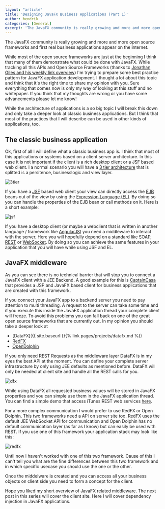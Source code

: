 ```yaml
---
layout: "article"
title: 'Designing JavaFX Business Applications (Part 1)'
author: hendrik
categories: [General]
excerpt: 'The JavaFX community is really growing and more and more open source frameworks and first real business applications appear on the internet. This post gives an overview of some helpfull APIs and how they can be used in enterprise projects'
---
```

The JavaFX community is really growing and more and more open source frameworks and first real business applications appear on the internet.

While most of the open source frameworks are just at the beginning I think that many of them demonstrate what could be done with JavaFX. While tracking all this APIs and Open Source Frameworks (thanks to [Jonathan Giles and his weekly link overview](http://jonathangiles.net/blog/)) I'm trying to prepare some best practice pattern for JavaFX application development. I thought a lot about this topic and think that it's the right time to share my opinion with you. Sure everything that comes now is only my way of looking at this stuff and no whitepaper. If you think that my thoughts are wrong or you have some advancements please let me know!

While the architecture of applications is a so big topic I will break this down and only take a deeper look at classic business applications. But I think that most of the practices that I will describe can be used in other kinds of applications, too.

## The classic business application

Ok, first of all I will define what a classic business app is. I think that most of this applications or systems based on a client server architecture. In this case it is not important if the client is a rich desktop client or a JSF based web client. I a normal scenario you will have a [3 tier architecture](https://en.wikipedia.org/wiki/Multitier_architecture) that is splitted is a persitence, businesslogic and view layer.

![3tier](/assets/posts/guigarage-legacy/3tier.png)

If you have a [JSF](http://en.wikipedia.org/wiki/JavaServer_Faces) based web client your view can directly access the [EJB](http://en.wikipedia.org/wiki/EJB) beans out of the view by using the [Expression Language (EL)](http://en.wikipedia.org/wiki/Unified_Expression_Language). By doing so you can handle the properties of the EJB bean or call methods on it. Here is a short example:

![jsf](/assets/posts/guigarage-legacy/jsf.png)

If you have a desktop client (or maybe a webclient that is written in another language / framework like [AngularJS](http://angularjs.org)) you need a middleware to interact with the server. Here you will hopefully depend on a standard like [SOAP](http://en.wikipedia.org/wiki/SOAP), [REST](http://en.wikipedia.org/wiki/REST) or [WebSocket](http://en.wikipedia.org/wiki/Websocket). By doing so you can achieve the same features in your application that you will have while using JSF and EL.

## JavaFX middleware

As you can see there is no technical barrier that will stop you to connect a JavaFX client with a JEE Backend. A good example for this is [CaptainCasa](http://www.captaincasa.com) that provides a JSP and JavaFX based client for business applications that are created with this framework.

If you connect your JavaFX app to a backend server you need to pay attention to multi threading. A request to the server can take some time and if you execute this inside the JavaFX application thread your complete client will freeze. To avoid this problems you can fall back on one of the great open source frameworks that are currently out. In my opinion you should take a deeper look at

* [DataFX]({{ site.baseurl }}{% link pages/projects/datafx.md %})
* [RedFX](http://www.redfx.org)
* [OpenDolphin](http://open-dolphin.org/dolphin_website/Home.html)

If you only need REST Requests as the middleware layer DataFX is in my eyes the best API at the moment. You can define your complete server infrastructure by only using JEE defaults as mentioned before. DataFX will only be needed at client site and handle all the REST calls for you.

![dfx](/assets/posts/guigarage-legacy/dfx.png)

While using DataFX all requested business values will be stored in JavaFX properties and you can simple use them in the JavaFX application thread. You can find a simple demo that access iTunes REST web services [here](https://github.com/guigarage/DataFX-iTunes-Demo).

For a more complex communication I would prefer to use RedFX or Open Dolphin. This two frameworks need a API on server site too. RedFX uses the default JEE WebSocket API for communication and Open Dolphin has no default communication layer (as far as I know) but can easily be used with REST. If you use one of this framework your application stack may look like this:

![redfx](/assets/posts/guigarage-legacy/redfx.png)

Until now I haven't worked with one of this two framework. Cause of this I can't tell you what are the fine differences between this two framework and in which specific usecase you should use the one or the other.

Once the middelware is created and you can access all your business objects on client side you need to form a concept for the client.

Hope you liked my short overview of JavaFX related middleware. The next post in this series will cover the client site. Here I will cover dependency injection in JavaFX applications.

